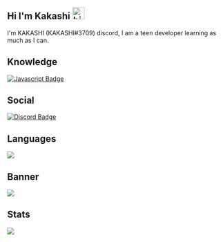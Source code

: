 ## Hi I'm Kakashi <img src="https://user-images.githubusercontent.com/1303154/88677602-1635ba80-d120-11ea-84d8-d263ba5fc3c0.gif" width="28px" alt="hi">
I'm KAKASHI (KAKASHI#3709) discord, I am a teen developer learning as much as I can.

## Knowledge
[![Javascript Badge](https://img.shields.io/badge/-Javascript-F0DB4F?style=for-the-badge&labelColor=black&logo=javascript&logoColor=F0DB4F)](#)

## Social
[![Discord Badge](https://img.shields.io/static/v1?label=D&message=Discord&color=brightgreen&link=https://discord.gg/cjAHPfyy6d)](https://discord.gg/cjAHPfyy6d)
## Languages
<img src="https://github-readme-stats.vercel.app/api/top-langs/?username=kakashidracq&show_icons=true&theme=radical">

## Banner
<img src="https://images-ext-1.discordapp.net/external/SFHuPuBS5VGzndgnoZgujp9AwR9_zTXKvuE9694LzT8/%3Fwidth%3D591%26height%3D400/https/media.discordapp.net/attachments/750334021342461992/847373969988255784/20210527_130523.png">

## Stats
<img src="https://github-readme-stats.vercel.app/api?username=kakashidracq&count_private=true&show_icons=true&theme=radical">

